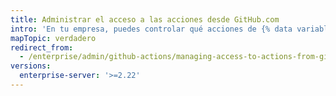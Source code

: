 ```yaml
---
title: Administrar el acceso a las acciones desde GitHub.com
intro: 'En tu empresa, puedes controlar qué acciones de {% data variables.product.prodname_dotcom_the_website %} y de {% data variables.product.prodname_marketplace %} se pueden utilizar.'
mapTopic: verdadero
redirect_from:
  - /enterprise/admin/github-actions/managing-access-to-actions-from-githubcom
versions:
  enterprise-server: '>=2.22'
---
```


